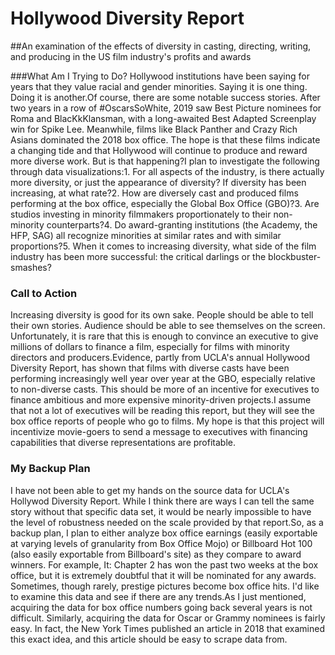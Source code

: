# Hollywood Diversity Report
##An examination of the effects of diversity in casting, directing, writing, and producing in the US film industry's profits and awards

###What Am I Trying to Do?
Hollywood institutions have been saying for years that they value racial and gender minorities. Saying it is one thing. Doing it is another.Of course, there are some notable success stories. After two years in a row of #OscarsSoWhite, 2019 saw Best Picture nominees for Roma and BlacKkKlansman, with a long-awaited Best Adapted Screenplay win for Spike Lee. Meanwhile, films like Black Panther and Crazy Rich Asians dominated the 2018 box office. The hope is that these films indicate a changing tide and that Hollywood will continue to produce and reward more diverse work. But is that happening?I plan to investigate the following through data visualizations:1. For all aspects of the industry, is there actually more diversity, or just the appearance of diversity? If diversity has been increasing, at what rate?2. How are diversely cast and produced films performing at the box office, especially the Global Box Office (GBO)?3. Are studios investing in minority filmmakers proportionately to their non-minority counterparts?4. Do award-granting institutions (the Academy, the HFP, SAG) all recognize minorities at similar rates and with similar proportions?5. When it comes to increasing diversity, what side of the film industry has been more successful: the critical darlings or the blockbuster-smashes?

### Call to Action
Increasing diversity is good for its own sake. People should be able to tell their own stories. Audience should be able to see themselves on the screen. Unfortunately, it is rare that this is enough to convince an executive to give millions of dollars to finance a film, especially for films with minority directors and producers.Evidence, partly from UCLA's annual Hollywood Diversity Report, has shown that films with diverse casts have been performing increasingly well year over year at the GBO, especially relative to non-diverse casts. This should be more of an incentive for executives to finance ambitious and more expensive minority-driven projects.I assume that not a lot of executives will be reading this report, but they will see the box office reports of people who go to films. My hope is that this project will incentivize movie-goers to send a message to executives with financing capabilities that diverse representations are profitable.

### My Backup Plan
I have not been able to get my hands on the source data for UCLA's Hollywod Diversity Report. While I think there are ways I can tell the same story without that specific data set, it would be nearly impossible to have the level of robustness needed on the scale provided by that report.So, as a backup plan, I plan to either analyze box office earnings (easily exportable at varying levels of granularity from Box Office Mojo) or Billboard Hot 100 (also easily exportable from Billboard's site) as they compare to award winners. For example, It: Chapter 2 has won the past two weeks at the box office, but it is extremely doubtful that it will be nominated for any awards. Sometimes, though rarely, prestige pictures become box office hits. I'd like to examine this data and see if there are any trends.As I just mentioned, acquiring the data for box office numbers going back several years is not difficult. Similarly, acquiring the data for Oscar or Grammy nominees is fairly easy. In fact, the New York Times published an article in 2018 that examined this exact idea, and this article should be easy to scrape data from.
